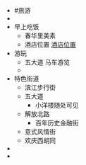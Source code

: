 - #旅游
-
- 早上吃饭
	- 春华里美素
	- 酒店位置 [酒店位置](#小程序://美团酒店+/8SemxWDJegr2tAu)
- 游玩
	- 五大道 马车游览
	-
- 特色街道
	- 滨江步行街
	- 五大道
		- 小洋楼随处可见
	- 解放北路
		- 百年历史金融街
	- 意式风情街
	- 欢庆西胡同
-
-